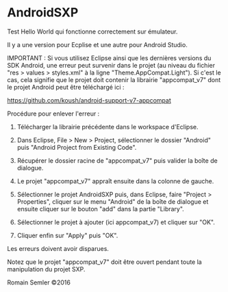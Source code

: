 # AndroidSXP
Test Hello World qui fonctionne correctement sur émulateur. 

Il y a une version pour Ecplise et une autre pour Android Studio.

IMPORTANT : Si vous utilisez Eclipse ainsi que les dernières versions du SDK Android, une erreur peut survenir dans le projet (au niveau du fichier "res > values > styles.xml" à la ligne "Theme.AppCompat.Light").
Si c'est le cas, cela signifie que le projet doit contenir la librairie "appcompat_v7" dont le projet Android peut être téléchargé ici :

https://github.com/koush/android-support-v7-appcompat

Procédure pour enlever l'erreur :

1) Télécharger la librairie précédente dans le workspace d'Eclipse.

2) Dans Eclipse, File > New > Project, sélectionner le dossier "Android" puis "Android Project from Existing Code".

3) Récupérer le dossier racine de "appcompat_v7" puis valider la boîte de dialogue.

4) Le projet "appcompat_v7" appraît ensuite dans la colonne de gauche.

5) Sélectionner le projet AndroidSXP puis, dans Eclipse, faire "Project > Properties", cliquer sur le menu "Android" de la boîte de dialogue et ensuite cliquer sur le bouton "add" dans la partie "Library".

6) Sélectionner le projet à ajouter (ici appcompat_v7) et cliquer sur "OK".

7) Cliquer enfin sur "Apply" puis "OK".

Les erreurs doivent avoir disparues. 

Notez que le projet "appcompat_v7" doit être ouvert pendant toute la manipulation du projet SXP.

Romain Semler ©2016
